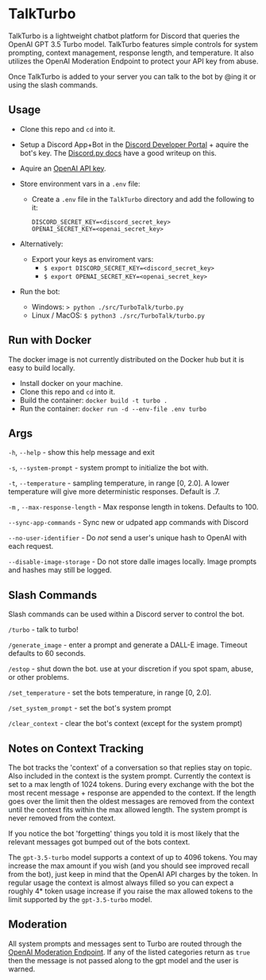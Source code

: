 # TalkTurbo

TalkTurbo is a lightweight chatbot platform for Discord that queries the OpenAI GPT 3.5 Turbo model.  TalkTurbo features simple controls for system prompting, context management, response length, and temperature.  It also utilizes the OpenAI Moderation Endpoint to protect your API key from abuse.   

Once TalkTurbo is added to your server you can talk to the bot by @ing it or using the slash commands.

## Usage
- Clone this repo and `cd` into it.
- Setup a Discord App+Bot in the [Discord Developer Portal](https://discord.com/developers/docs/intro) + aquire the bot's key.  The [Discord.py docs](https://discordpy.readthedocs.io/en/stable/discord.html) have a good writeup on this.  
- Aquire an [OpenAI API key](https://platform.openai.com/account/api-keys). 
- Store environment vars in a `.env` file:
  - Create a `.env` file in the `TalkTurbo` directory and add the following to it:
    ```
    DISCORD_SECRET_KEY=<discord_secret_key>
    OPENAI_SECRET_KEY=<openai_secret_key>
    ```  
- Alternatively:
    - Export your keys as enviroment vars:
        - `$ export DISCORD_SECRET_KEY=<discord_secret_key>`
        - `$ export OPENAI_SECRET_KEY=<openai_secret_key>`

- Run the bot:
    - Windows: `> python ./src/TurboTalk/turbo.py`
    - Linux / MacOS: `$ python3 ./src/TurboTalk/turbo.py`

## Run with Docker
The docker image is not currently distributed on the Docker hub but it is easy to build locally.
- Install docker on your machine.
- Clone this repo and `cd` into it. 
- Build the container: `docker build -t turbo .`
- Run the container: `docker run -d --env-file .env turbo`


## Args

`-h`, `--help` - show this help message and exit
  
`-s`, `--system-prompt` - system prompt to initialize the bot with.
  
`-t`, `--temperature` - sampling temperature, in range [0, 2.0].  A lower temperature will give more deterministic responses.  Default is .7.

`-m` , `--max-response-length` - Max response length in tokens.  Defaults to 100.

`--sync-app-commands` - Sync new or udpated app commands with Discord 

`--no-user-identifier` - Do *not* send a user's unique hash to OpenAI with each request. 

`--disable-image-storage` - Do not store dalle images locally.  Image prompts and hashes may still be logged. 

## Slash Commands
Slash commands can be used within a Discord server to control the bot.

`/turbo` - talk to turbo!

`/generate_image` - enter a prompt and generate a DALL-E image.  Timeout defaults to 60 seconds.

`/estop` - shut down the bot. use at your discretion if you spot spam, abuse, or other problems. 

`/set_temperature` - set the bots temperature, in range [0, 2.0].

`/set_system_prompt` - set the bot's system prompt

`/clear_context` - clear the bot's context (except for the system prompt)

## Notes on Context Tracking
The bot tracks the 'context' of a conversation so that replies stay on topic.  Also included in the context is the system prompt.  Currently the context is set to a max length of 1024 tokens.  During every exchange with the bot the most recent message + response are appended to the context.  If the length goes over the limit then the oldest messages are removed from the context until the context fits within the max allowed length.  The system prompt is never removed from the context. 

If you notice the bot 'forgetting' things you told it is most likely that the relevant messages got bumped out of the bots context.  

The `gpt-3.5-turbo` model supports a context of up to 4096 tokens.  You may increase the max amount if you wish (and you should see improved recall from the bot), just keep in mind that the OpenAI API charges by the token.  In regular usage the context is almost always filled so you can expect a roughly 4* token usage increase if you raise the max allowed tokens to the limit supported by the `gpt-3.5-turbo` model. 

## Moderation

All system prompts and messages sent to Turbo are routed through the [OpenAI Moderation Endpoint](https://platform.openai.com/docs/guides/moderation). If any of the listed categories return as `true` then the message is not passed along to the gpt model and the user is warned.

